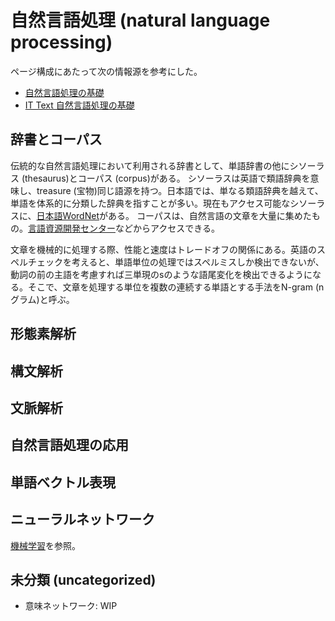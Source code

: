 # 自然言語処理 (natural language processing)

ページ構成にあたって次の情報源を参考にした。

- [自然言語処理の基礎](https://amzn.to/3VXZB2W)
- [IT Text 自然言語処理の基礎](https://amzn.to/3Lh9uEk)

## 辞書とコーパス

伝統的な自然言語処理において利用される辞書として、単語辞書の他にシソーラス (thesaurus)とコーパス (corpus)がある。
シソーラスは英語で類語辞典を意味し、treasure (宝物)同じ語源を持つ。日本語では、単なる類語辞典を越えて、単語を体系的に分類した辞典を指すことが多い。現在もアクセス可能なシソーラスに、[日本語WordNet](https://bond-lab.github.io/wnja/)がある。
コーパスは、自然言語の文章を大量に集めたもの。[言語資源開発センター](https://clrd.ninjal.ac.jp/goihyo.html)などからアクセスできる。

文章を機械的に処理する際、性能と速度はトレードオフの関係にある。英語のスペルチェックを考えると、単語単位の処理ではスペルミスしか検出できないが、動詞の前の主語を考慮すれば三単現のsのような語尾変化を検出できるようになる。そこで、文章を処理する単位を複数の連続する単語とする手法をN-gram (nグラム)と呼ぶ。

## 形態素解析

## 構文解析

## 文脈解析

## 自然言語処理の応用

<!-- 文書の検索エンジンを考える。WIP -->

## 単語ベクトル表現

## ニューラルネットワーク

[機械学習](../machine-learning/README.md)を参照。

## 未分類 (uncategorized)

- 意味ネットワーク: WIP
